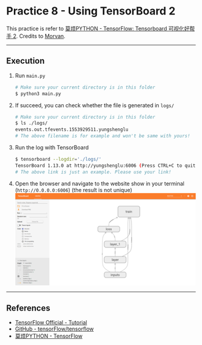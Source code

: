 # Practice 8 - Using TensorBoard 2

This practice is refer to [莫烦PYTHON - TensorFlow: Tensorboard 可视化好帮手 2](https://morvanzhou.github.io/tutorials/machine-learning/tensorflow/4-2-tensorboard2/). Credits to [Morvan](https://github.com/MorvanZhou).

---
## Execution

1. Run `main.py`
    ```bash
    # Make sure your current directory is in this folder
    $ python3 main.py
    ```
2. If succeed, you can check whether the file is generated in `logs/`
    ```bash
    # Make sure your current directory is in this folder
    $ ls ./logs/
    events.out.tfevents.1553929511.yungshenglu
    # The above filename is for example and won't be same with yours!
    ```
3. Run the log with TensorBoard
    ```bash
    $ tensorboard --logdir='./logs/'
    TensorBoard 1.13.0 at http://yungshenglu:6006 (Press CTRL+C to quit)
    # The above link is just an example. Please use your link!
    ```
4. Open the browser and navigate to the website show in your terminal (`http://0.0.0.0:6006`) (the result is not unique)
    ![](../../../../res/img/movan/8-tensorboard.png)

---
## References

* [TensorFlow Official - Tutorial](https://www.tensorflow.org/tutorials/)
* [GitHub - tensorFlow/tensorflow](https://github.com/tensorflow/tensorflow)
* [莫烦PYTHON - TensorFlow](https://morvanzhou.github.io/tutorials/machine-learning/tensorflow)